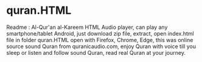 # quran.HTML
Readme : Al-Qur'an al-Kareem HTML Audio player, can play any smartphone/tablet Android, just download zip file, extract, open index.html file in folder quran.HTML open with Firefox, Chrome, Edge, this was online source sound Quran from quranicaudio.com, enjoy Quran with voice till you sleep or listen and follow sound Quran, read real Quran at your journey.

